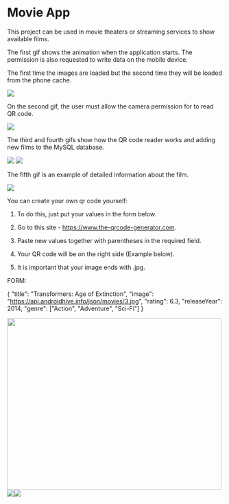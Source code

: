 # Movie App

This project can be used in movie theaters or streaming services to show available films.

The first gif shows the animation when the application starts. The permission is also requested to write data on the mobile device.

The first time the images are loaded but the second time they will be loaded from the phone cache.

<img src="https://github.com/PavelMaltsev20/Movie-App/blob/master/Gif/first_gif.gif">

On the second gif, the user must allow the camera permission for to read QR code.

<img src="https://github.com/PavelMaltsev20/Movie-App/blob/master/Gif/second_gif.gif">

The third and fourth gifs show how the QR code reader works and adding new films to the MySQL database.

<img src="https://github.com/PavelMaltsev20/Movie-App/blob/master/Gif/third_gif.gif">

<img src="https://github.com/PavelMaltsev20/Movie-App/blob/master/Gif/fourth_gif.gif">

The fifth gif is an example of detailed information about the film.

<img src="https://github.com/PavelMaltsev20/Movie-App/blob/master/Gif/fifth_gif.gif">

You can create your own qr code yourself:

1. To do this, just put your values in the form below.

2. Go to this site - https://www.the-qrcode-generator.com. 

3. Paste new values together with parentheses in the required field.

4. Your QR code will be on the right side (Example below).

5. It is important that your image ends with .jpg.

FORM:

{
        "title": "Transformers: Age of Extinction",
        "image": "https://api.androidhive.info/json/movies/3.jpg",
        "rating": 6.3,
        "releaseYear": 2014,
        "genre": ["Action", "Adventure", "Sci-Fi"]
}


<img src="https://github.com/PavelMaltsev20/Movie-App/blob/master/Gif/qr_code_generator.jpg" width="500" height="400">
<img src="https://github.com/PavelMaltsev20/Movie-App/blob/master/Gif/The%20goodfather.png"><img src="https://github.com/PavelMaltsev20/Movie-App/blob/master/Gif/Helloween.png">
